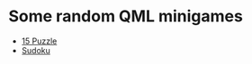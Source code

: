 # Some random QML minigames
- [15 Puzzle](https://github.com/anupam-git/minigames/tree/main/15puzzle)
- [Sudoku](https://github.com/anupam-git/minigames/tree/main/sudoku)